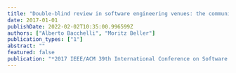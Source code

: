 ```yaml
---
title: "Double-blind review in software engineering venues: the community's perspective"
date: 2017-01-01
publishDate: 2022-02-02T10:35:00.996599Z
authors: ["Alberto Bacchelli", "Moritz Beller"]
publication_types: ["1"]
abstract: ""
featured: false
publication: "*2017 IEEE/ACM 39th International Conference on Software Engineering Companion (ICSE-C)*"
---
```


